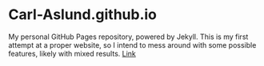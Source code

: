 # Carl-Aslund.github.io

My personal GitHub Pages repository, powered by Jekyll. This is my first attempt at a proper website, so I intend to mess around with some possible features, likely with mixed results. [Link](https://Carl-Aslund.github.io)
